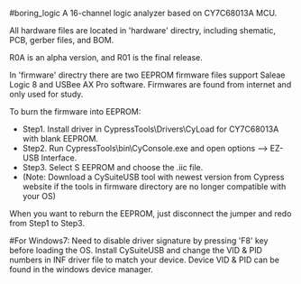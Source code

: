 #boring_logic
A 16-channel logic analyzer based on CY7C68013A MCU.

All hardware files are located in 'hardware' directry, including shematic, PCB, gerber files, and BOM.

R0A is an alpha version, and R01 is the final release.

In 'firmware' directry there are two EEPROM firmware files support Saleae Logic 8 and USBee AX Pro software. Firmwares are found from internet and only used for study.

To burn the firmware into EEPROM:

- Step1. Install driver in CypressTools\Drivers\CyLoad for CY7C68013A with blank EEPROM.
- Step2. Run CypressTools\bin\CyConsole.exe and open options --> EZ-USB Interface.
- Step3. Select S EEPROM and choose the .iic file.
- (Note: Download a CySuiteUSB tool with newest version from Cypress website if the tools in firmware directory are no longer compatible with your OS)

When you want to reburn the EEPROM, just disconnect the jumper and redo from Step1 to Step3.

#For Windows7:
Need to disable driver signature by pressing 'F8' key before loading the OS. Install CySuiteUSB and change the VID & PID numbers in INF driver file to match your device. Device VID & PID can be found in the windows device manager.
